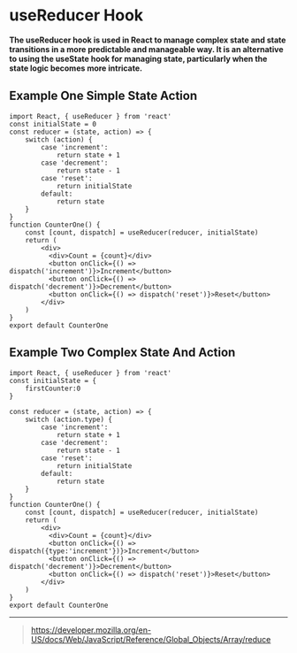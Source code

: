# useReducer Hook

**The useReducer hook is used in React to manage complex state and state transitions in a more predictable and manageable way. It is an alternative to using the useState hook for managing state, particularly when the state logic becomes more intricate.**

## Example One Simple State Action

```
import React, { useReducer } from 'react'
const initialState = 0
const reducer = (state, action) => {
	switch (action) {
		case 'increment':
			return state + 1
		case 'decrement':
			return state - 1
		case 'reset':
			return initialState
		default:
			return state
	}
}
function CounterOne() {
	const [count, dispatch] = useReducer(reducer, initialState)
	return (
	    <div>
	      <div>Count = {count}</div>
	      <button onClick={() => dispatch('increment')}>Increment</button>
	      <button onClick={() => dispatch('decrement')}>Decrement</button>
	      <button onClick={() => dispatch('reset')}>Reset</button>
	    </div>
	)
}
export default CounterOne
```

## Example Two Complex State And Action

```
import React, { useReducer } from 'react'
const initialState = {
	firstCounter:0
}

const reducer = (state, action) => {
	switch (action.type) {
		case 'increment':
			return state + 1
		case 'decrement':
			return state - 1
		case 'reset':
			return initialState
		default:
			return state
	}
}
function CounterOne() {
	const [count, dispatch] = useReducer(reducer, initialState)
	return (
	    <div>
	      <div>Count = {count}</div>
	      <button onClick={() => dispatch({type:'increment'})}>Increment</button>
	      <button onClick={() => dispatch('decrement')}>Decrement</button>
	      <button onClick={() => dispatch('reset')}>Reset</button>
	    </div>
	)
}
export default CounterOne
```





<hr>

> https://developer.mozilla.org/en-US/docs/Web/JavaScript/Reference/Global_Objects/Array/reduce


